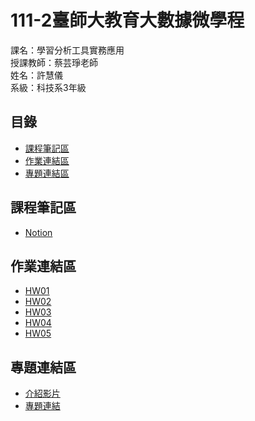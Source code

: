 # 111-2臺師大教育大數據微學程
課名：學習分析工具實務應用  
授課教師：蔡芸琤老師  
姓名：許慧儀  
系級：科技系3年級

## 目錄
* [課程筆記區](https://github.com/Memory-HuiYi/LAT-Repo.#%E8%AA%B2%E7%A8%8B%E7%AD%86%E8%A8%98%E5%8D%80)  
* [作業連結區](https://github.com/Memory-HuiYi/LAT-Repo.#%E4%BD%9C%E6%A5%AD%E9%80%A3%E7%B5%90%E5%8D%80)  
* [專題連結區](https://github.com/Memory-HuiYi/LAT-Repo.#%E5%B0%88%E9%A1%8C%E9%80%A3%E7%B5%90%E5%8D%80)  


## 課程筆記區
* [Notion](https://enormous-allspice-0c1.notion.site/5e3bcfd5be8b4598b6fa019deeccdb77)
## 作業連結區
* [HW01](https://github.com/Memory-HuiYi/LAT/blob/main/HW/HW01.ipynb)
* [HW02](https://github.com/Memory-HuiYi/LAT/blob/main/HW/HW02.ipynb)
* [HW03](https://github.com/Memory-HuiYi/LAT/blob/main/HW/HW03/TextMining.ipynb)
* [HW04](https://github.com/Memory-HuiYi/LAT/tree/main/homework4)
* [HW05](https://github.com/Memory-HuiYi/LAT/tree/main/homework5)


## 專題連結區
* [介紹影片](https://www.youtube.com/watch?v=FD5CpPrky3o)
* [專題連結](https://github.com/din2009siuc/LAT_final)
